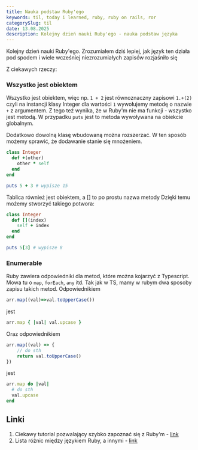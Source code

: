 ```yaml
---
title: Nauka podstaw Ruby'ego
keywords: til, today i learned, ruby, ruby on rails, ror
categorySlug: til
date: 13.08.2025
description: Kolejny dzień nauki Ruby'ego - nauka podstaw języka
---
```

Kolejny dzień nauki Ruby'ego. Zrozumiałem dziś lepiej, jak język ten działa pod spodem 
i wiele wcześniej niezrozumiałych zapisów rozjaśniło się

Z ciekawych rzeczy:

### Wszystko jest obiektem
Wszystko jest obiektem, więc np. `1 + 2` jest równoznaczny zapisowi `1.+(2)` czyli na instancji
klasy Integer dla wartości `1` wywołujemy metodę o nazwie `+` z argumentem.
Z tego też wynika, że w Ruby'm nie ma funkcji - wszystko jest metodą. W przypadku `puts` jest to metoda wywoływana na
obiekcie globalnym.

Dodatkowo dowolną klasę wbudowaną można rozszerzać.
W ten sposób możemy sprawić, że dodawanie stanie się mnożeniem.

```ruby
class Integer
  def +(other)
    other * self
  end
end

puts 5 + 3 # wypisze 15
```

Tablica również jest obiektem, a [] to po prostu nazwa metody
Dzięki temu możemy stworzyć takiego potwora:

```ruby
class Integer
  def [](index)
    self + index
  end
end

puts 5[3] # wypisze 8
```

### Enumerable
Ruby zawiera odpowiedniki dla metod, które można kojarzyć z Typescript. Mowa tu o `map`, `forEach`, `any` itd.
Tak jak w TS, mamy w rubym dwa sposoby zapisu takich metod.
Odpowiednikiem
```ts
arr.map((val)=>val.toUpperCase())
```
jest
```ruby
arr.map { |val| val.upcase }
```

Oraz odpowiednikiem
```ts
arr.map((val) => {
    // do sth
    return val.toUpperCase()
})
```
jest
```ruby
arr.map do |val|
  # do sth
  val.upcase
end
```

## Linki
1. Ciekawy tutorial pozwalający szybko zapoznać się z Ruby'm - [link](https://www.theodinproject.com/paths/full-stack-ruby-on-rails/courses/ruby)
2. Lista różnic między językiem Ruby, a innymi - [link](https://www.ruby-lang.org/en/documentation/ruby-from-other-languages/)